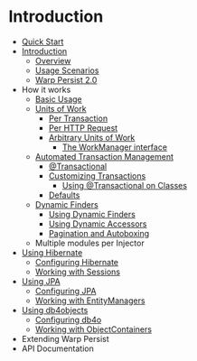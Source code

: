 # Introduction #

  * [Quick Start](QuickStart.md)
  * [Introduction](Introduction.md)
    * [Overview](Overview.md)
    * [Usage Scenarios](UsageScenarios.md)
    * [Warp Persist 2.0](WarpPersist20.md)
  * How it works
    * [Basic Usage](BasicUsage.md)
    * [Units of Work](UnitsOfWork.md)
      * [Per Transaction](TransactionUnitOfWork.md)
      * [Per HTTP Request](HttpRequestUnitOfWork.md)
      * [Arbitrary Units of Work](CustomUnitOfWork.md)
        * [The WorkManager interface](WorkManager.md)
    * [Automated Transaction Management](TransactionManagement.md)
      * [@Transactional](DeclarativeTransactions.md)
      * [Customizing Transactions](CustomMatchers.md)
        * [Using @Transactional on Classes](ClassTxnal.md)
      * [Defaults](TransactionDefaults.md)
    * [Dynamic Finders](DynamicFinders.md)
      * [Using Dynamic Finders](UsingDynamicFinders.md)
      * [Using Dynamic Accessors](UsingDynamicAccessors.md)
      * [Pagination and Autoboxing](ResultAutoBoxing.md)
    * Multiple modules per Injector
  * [Using Hibernate](Hibernate.md)
    * [Configuring Hibernate](HibernateConfig.md)
    * [Working with Sessions](InjectingSessions.md)
  * [Using JPA](JPA.md)
    * [Configuring JPA](JPAConfig.md)
    * [Working with EntityManagers](InjectingEMs.md)
  * [Using db4objects](Db4o.md)
    * [Configuring db4o](Db4oConfig.md)
    * [Working with ObjectContainers](InjectingOC.md)
  * Extending Warp Persist
  * API Documentation